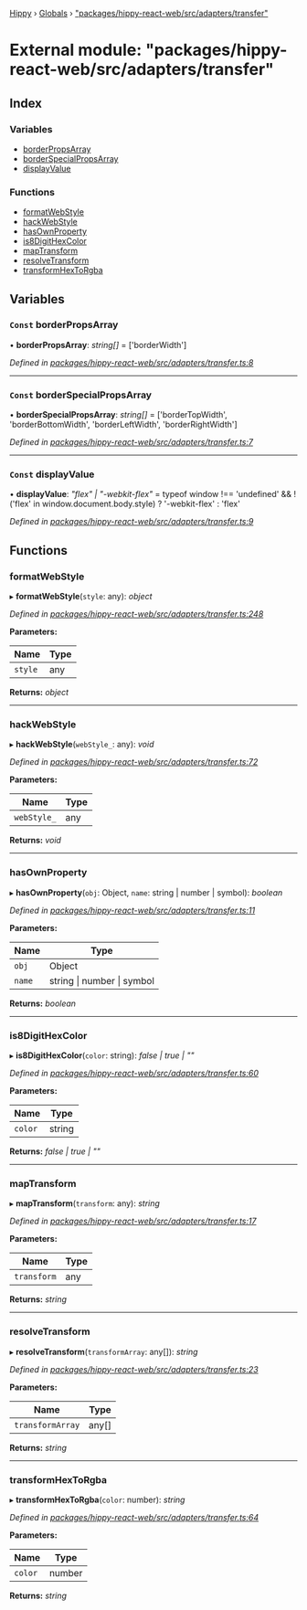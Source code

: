 [Hippy](../README.md) › [Globals](../globals.md) › ["packages/hippy-react-web/src/adapters/transfer"](_packages_hippy_react_web_src_adapters_transfer_.md)

# External module: "packages/hippy-react-web/src/adapters/transfer"

## Index

### Variables

* [borderPropsArray](_packages_hippy_react_web_src_adapters_transfer_.md#const-borderpropsarray)
* [borderSpecialPropsArray](_packages_hippy_react_web_src_adapters_transfer_.md#const-borderspecialpropsarray)
* [displayValue](_packages_hippy_react_web_src_adapters_transfer_.md#const-displayvalue)

### Functions

* [formatWebStyle](_packages_hippy_react_web_src_adapters_transfer_.md#formatwebstyle)
* [hackWebStyle](_packages_hippy_react_web_src_adapters_transfer_.md#hackwebstyle)
* [hasOwnProperty](_packages_hippy_react_web_src_adapters_transfer_.md#hasownproperty)
* [is8DigitHexColor](_packages_hippy_react_web_src_adapters_transfer_.md#is8digithexcolor)
* [mapTransform](_packages_hippy_react_web_src_adapters_transfer_.md#maptransform)
* [resolveTransform](_packages_hippy_react_web_src_adapters_transfer_.md#resolvetransform)
* [transformHexToRgba](_packages_hippy_react_web_src_adapters_transfer_.md#transformhextorgba)

## Variables

### `Const` borderPropsArray

• **borderPropsArray**: *string[]* =  ['borderWidth']

*Defined in [packages/hippy-react-web/src/adapters/transfer.ts:8](https://github.com/jeromehan/Hippy/blob/6216275/packages/hippy-react-web/src/adapters/transfer.ts#L8)*

___

### `Const` borderSpecialPropsArray

• **borderSpecialPropsArray**: *string[]* =  ['borderTopWidth', 'borderBottomWidth', 'borderLeftWidth', 'borderRightWidth']

*Defined in [packages/hippy-react-web/src/adapters/transfer.ts:7](https://github.com/jeromehan/Hippy/blob/6216275/packages/hippy-react-web/src/adapters/transfer.ts#L7)*

___

### `Const` displayValue

• **displayValue**: *"flex" | "-webkit-flex"* =  typeof window !== 'undefined' && !('flex' in window.document.body.style) ? '-webkit-flex' : 'flex'

*Defined in [packages/hippy-react-web/src/adapters/transfer.ts:9](https://github.com/jeromehan/Hippy/blob/6216275/packages/hippy-react-web/src/adapters/transfer.ts#L9)*

## Functions

###  formatWebStyle

▸ **formatWebStyle**(`style`: any): *object*

*Defined in [packages/hippy-react-web/src/adapters/transfer.ts:248](https://github.com/jeromehan/Hippy/blob/6216275/packages/hippy-react-web/src/adapters/transfer.ts#L248)*

**Parameters:**

Name | Type |
------ | ------ |
`style` | any |

**Returns:** *object*

___

###  hackWebStyle

▸ **hackWebStyle**(`webStyle_`: any): *void*

*Defined in [packages/hippy-react-web/src/adapters/transfer.ts:72](https://github.com/jeromehan/Hippy/blob/6216275/packages/hippy-react-web/src/adapters/transfer.ts#L72)*

**Parameters:**

Name | Type |
------ | ------ |
`webStyle_` | any |

**Returns:** *void*

___

###  hasOwnProperty

▸ **hasOwnProperty**(`obj`: Object, `name`: string | number | symbol): *boolean*

*Defined in [packages/hippy-react-web/src/adapters/transfer.ts:11](https://github.com/jeromehan/Hippy/blob/6216275/packages/hippy-react-web/src/adapters/transfer.ts#L11)*

**Parameters:**

Name | Type |
------ | ------ |
`obj` | Object |
`name` | string &#124; number &#124; symbol |

**Returns:** *boolean*

___

###  is8DigitHexColor

▸ **is8DigitHexColor**(`color`: string): *false | true | ""*

*Defined in [packages/hippy-react-web/src/adapters/transfer.ts:60](https://github.com/jeromehan/Hippy/blob/6216275/packages/hippy-react-web/src/adapters/transfer.ts#L60)*

**Parameters:**

Name | Type |
------ | ------ |
`color` | string |

**Returns:** *false | true | ""*

___

###  mapTransform

▸ **mapTransform**(`transform`: any): *string*

*Defined in [packages/hippy-react-web/src/adapters/transfer.ts:17](https://github.com/jeromehan/Hippy/blob/6216275/packages/hippy-react-web/src/adapters/transfer.ts#L17)*

**Parameters:**

Name | Type |
------ | ------ |
`transform` | any |

**Returns:** *string*

___

###  resolveTransform

▸ **resolveTransform**(`transformArray`: any[]): *string*

*Defined in [packages/hippy-react-web/src/adapters/transfer.ts:23](https://github.com/jeromehan/Hippy/blob/6216275/packages/hippy-react-web/src/adapters/transfer.ts#L23)*

**Parameters:**

Name | Type |
------ | ------ |
`transformArray` | any[] |

**Returns:** *string*

___

###  transformHexToRgba

▸ **transformHexToRgba**(`color`: number): *string*

*Defined in [packages/hippy-react-web/src/adapters/transfer.ts:64](https://github.com/jeromehan/Hippy/blob/6216275/packages/hippy-react-web/src/adapters/transfer.ts#L64)*

**Parameters:**

Name | Type |
------ | ------ |
`color` | number |

**Returns:** *string*
